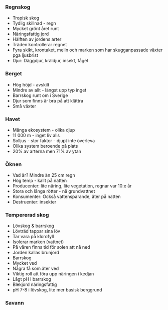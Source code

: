 ### Regnskog
+ Tropisk skog
+ Tydlig skillnad - regn
+ Mycket grönt året runt
+ Näringsfattig jord
+ Hälften av jordens arter
+ Träden kontrollerar regnet
+ Fyra skikt, krontaket, melln och marken som har skugganpassade växter pga ljusbrist
+ Djur: Däggdjur, kräldjur, insekt, fågel

### Berget
+ Hög höjd - avskilt
+ Mindre av allt - längst upp typ inget
+ Barrskog runt om i Sverige
+ Djur som finns är bra på att klättra
+ Små växter

### Havet
+ Många ekosystem - olika djup
+ 11 000 m - inget liv alls
+ Solljus - stor faktor - djupt inte överleva
+ Olika system beroende på plats
+ 20% av arterna men 71% av ytan

### Öknen
+ Vad är? Mindre än 25 cm regn
+ Hög temp - kallt på natten
+ Producenter: lite näring, lite vegetation, regnar var 10:e år
+ Stora och långa rötter - nå grundvattnet
+ Konsumenter: Också vattensparande, äter på natten
+ Destruenter: insekter

### Tempererad skog
+ Lövskog & barrskog
+ Lövträd tappar sina löv
+ Tar vara på klorofyll
+ Isolerar marken (vattnet)
+ På våren finns tid för solen att nå ned
+ Jorden kallas brunjord
+ Barrskog
+ Mycket ved
+ Några få som äter ved
+ Viktig roll att föra upp näringen i kedjan
+ Lågt pH i barrskog
+ Blekjord näringsfattig
+ pH 7-8 i lövskog, lite mer basisk berggrund

### Savann

